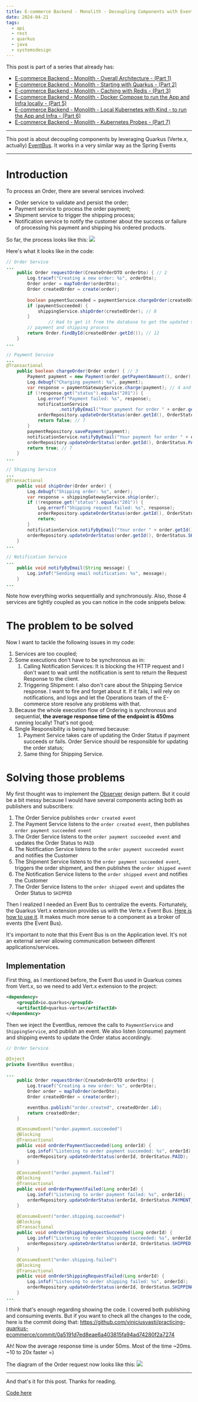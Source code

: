 ```yaml
---
title: E-commerce Backend - Monolith - Decoupling Components with Event Bus - (Part 4)
date: 2024-04-21
tags:
  - api
  - rest
  - quarkus
  - java
  - systemsdesign
---
```

This post is part of a series that already has:
- [E-commerce Backend - Monolith - Overall Architecture - (Part 1)](https://vinisantos.dev/posts/e-commerce-backend-from-monolith-to-microservices-with-quarkus-part-1)
- [E-commerce Backend - Monolith - Starting with Quarkus - (Part 2)](https://vinisantos.dev/posts/e-commerce-backend-from-monolith-to-microservices-with-quarkus-part-2)
- [E-commerce Backend - Monolith - Caching with Redis - (Part 3)](https://vinisantos.dev/posts/e-commerce-backend-from-monolith-to-microservices-with-quarkus-part-3)
- [E-commerce Backend - Monolith - Docker Compose to run the App and Infra locally - (Part 5)](https://vinisantos.dev/posts/e-commerce-backend-from-monolith-to-microservices-with-quarkus-part-5)
- [E-commerce Backend - Monolith - Local Kubernetes with Kind - to run the App and Infra - (Part 6)](https://vinisantos.dev/posts/e-commerce-backend-from-monolith-to-microservices-with-quarkus-part-6)
- [E-commerce Backend - Monolith - Kubernetes Probes - (Part 7)](https://vinisantos.dev/posts/e-commerce-backend-from-monolith-to-microservices-with-quarkus-part-7)

---

This post is about decoupling components by leveraging Quarkus (Verte.x, actually) [EventBus](https://quarkus.io/guides/reactive-event-bus).
It works in a very similar way as the Spring Events

---

# Introduction
To process an Order, there are several services involved:
- Order service to validate and persist the order;
- Payment service to process the order payment;
- Shipment service to trigger the shipping process;
- Notification service to notify the customer about the success or failure of processing his payment and shipping his ordered products.

So far, the process looks like this:
![](../images/posts/e-commerce-backend-from-monolith-to-microservices-with-quarkus-part-4/order-processing-as-is.png)

Here's what it looks like in the code:

```Java
// Order Service
...
	public Order requestOrder(CreateOrderDTO orderDto) { // 2
		Log.tracef("Creating a new order: %s", orderDto);
		Order order = mapToOrder(orderDto);
		Order createdOrder = create(order);
	
		boolean paymentSucceeded = paymentService.chargeOrder(createdOrder); // 3
		if (paymentSucceeded) {
			shippingService.shipOrder(createdOrder); // 8
		}
		        // Had to get it from the database to get the updated status that might change during the
        // payment and shipping process
        return Order.findById(createdOrder.getId()); // 12
	}
...
```

```Java
// Payment Service
...
@Transactional
    public boolean chargeOrder(Order order) { // 3
        Payment payment = new Payment(order.getPaymentAmount(), order);
        Log.debugf("Charging payment: %s", payment);
        var response = paymentGatewayService.charge(payment); // 4 and 5
        if (!response.get("status").equals("201")) {
            Log.errorf("Payment failed: %s", response);
            notificationService
                    .notifyByEmail("Your payment for order " + order.getId() + " failed");
            orderRepository.updateOrderStatus(order.getId(), OrderStatus.PAYMENT_FAILED);
            return false; // 7
        }
        paymentRepository.savePayment(payment);
        notificationService.notifyByEmail("Your payment for order " + order.getId() + " succeeded"); // 6
        orderRepository.updateOrderStatus(order.getId(), OrderStatus.PAID);
        return true; // 7
    }
...
```

```Java
// Shipping Service
...
@Transactional
    public void shipOrder(Order order) {
        Log.debugf("Shipping order: %s", order);
        var response = shippingGatewayService.ship(order);
        if (!response.get("status").equals("201")) {
            Log.errorf("Shipping request failed: %s", response);
            orderRepository.updateOrderStatus(order.getId(), OrderStatus.SHIPPING_FAILED);
            return;
        }
        notificationService.notifyByEmail("Your order " + order.getId() + " has been shipped");
        orderRepository.updateOrderStatus(order.getId(), OrderStatus.SHIPPED);
    }
...
```

```Java
// Notification Service
...
    public void notifyByEmail(String message) {
        Log.infof("Sending email notification: %s", message);
    }
...
```

Note how everything works sequentially and synchronously.
Also, those 4 services are tightly coupled as you can notice in the code snippets below.
# The problem to be solved
Now I want to tackle the following issues in my code:
1. Services are too coupled;
2. Some executions don't have to be synchronous as in:
	1. Calling Notification Services: It is blocking the HTTP request and I don't want to wait until the notification is sent to return the Request Response to the client.
	2. Triggering Shipment: I also don't care about the Shipping Service response. I want to fire and forget about it. If it fails, I will rely on notifications, and logs and let the Operations team of the E-commerce store resolve any problems with that.
3. Because the whole execution flow of Ordering is synchronous and sequential, **the average response time of the endpoint is 450ms** running locally! That's not good;
4. Single Responsibility is being harmed because:
	1. Payment Service takes care of updating the Order Status if payment succeeds or fails. Order Service should be responsible for updating the order status;
	2. Same thing for Shipping Service.

# Solving those problems
My first thought was to implement the [Observer](https://refactoring.guru/design-patterns/observer) design pattern.
But it could be a bit messy because I would have several components acting both as publishers and subscribers:
1. The Order Service publishes `order created event`
2. The Payment Service listens to the `order created event`, then publishes `order payment succeeded event`
3. The Order Service listens to the `order payment succeeded event` and updates the Order Status to `PAID`
4. The Notification Service listens to the `order payment succeeded event` and notifies the Customer
5. The Shipment Service listens to the `order payment succeeded event`, triggers the order shipment, and then publishes the `order shipped event`
6. The Notification Service listens to the `order shipped event` and notifies the Customer
7. The Order Service listens to the `order shipped event` and updates the Order Status to `SHIPPED`

Then I realized I needed an Event Bus to centralize the events. Fortunately, the Quarkus Vert.x extension provides us with the Verte.x Event Bus. [Here is how to use it](https://quarkus.io/guides/reactive-event-bus#dealing-with-messages).
It makes much more sense to a component as a broker of events (the Event Bus).

It's important to note that this Event Bus is on the Application level. It's not an external server allowing communication between different applications/services.
## Implementation
First thing, as I mentioned before, the Event Bus used in Quarkus comes from Vert.x, so we need to add Vert.x extension to the project:

```xml
<dependency>
	<groupId>io.quarkus</groupId>
	<artifactId>quarkus-vertx</artifactId>
</dependency>
```

Then we inject the EventBus, remove the calls to `PaymentService` and `ShippingService`, and publish an event.
We also listen (consume) payment and shipping events to update the Order status accordingly.

```Java
// Order Service

@Inject
private EventBus eventBus;

...
    public Order requestOrder(CreateOrderDTO orderDto) {
        Log.tracef("Creating a new order: %s", orderDto);
        Order order = mapToOrder(orderDto);
        Order createdOrder = create(order);

        eventBus.publish("order.created", createdOrder.id);
        return createdOrder;
    }

    @ConsumeEvent("order.payment.succeeded")
    @Blocking
    @Transactional
    public void onOrderPaymentSucceeded(Long orderId) {
        Log.infof("Listening to order payment succeeded: %s", orderId);
        orderRepository.updateOrderStatus(orderId, OrderStatus.PAID);
    }

    @ConsumeEvent("order.payment.failed")
    @Blocking
    @Transactional
    public void onOrderPaymentFailed(Long orderId) {
        Log.infof("Listening to order payment failed: %s", orderId);
        orderRepository.updateOrderStatus(orderId, OrderStatus.PAYMENT_FAILED);
    }

    @ConsumeEvent("order.shipping.succeeded")
    @Blocking
    @Transactional
    public void onOrderShippingRequestSucceeded(Long orderId) {
        Log.infof("Listening to order shipping succeeded: %s", orderId);
        orderRepository.updateOrderStatus(orderId, OrderStatus.SHIPPED);
    }

    @ConsumeEvent("order.shipping.failed")
    @Blocking
    @Transactional
    public void onOrderShippingRequestFailed(Long orderId) {
        Log.infof("Listening to order shipping failed: %s", orderId);
        orderRepository.updateOrderStatus(orderId, OrderStatus.SHIPPING_FAILED);
    }
...
```

I think that's enough regarding showing the code. I covered both publishing and consuming events. But if you want to check all the changes to the code, here is the commit doing that:
https://github.com/viniciusvasti/practicing-quarkus-ecommerce/commit/0a5191d7ed8eae6a403815fa94ad74280f2a7274

Ah! Now the average response time is under 50ms. Most of the time ~20ms. ~10 to 20x faster =)

The diagram of the Order request now looks like this:
![](../images/posts/e-commerce-backend-from-monolith-to-microservices-with-quarkus-part-4/order-processing-to-be.png)

---

And that's it for this post. Thanks for reading.

[Code here](https://github.com/viniciusvasti/practicing-quarkus-ecommerce/tree/monolith/products-catalog-rest-api)